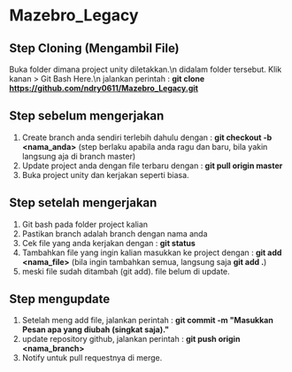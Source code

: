 # Mazebro_Legacy

## Step Cloning (Mengambil File)
Buka folder dimana project unity diletakkan.\n
didalam folder tersebut. Klik kanan > Git Bash Here.\n
jalankan perintah : **git clone https://github.com/ndry0611/Mazebro_Legacy.git**

## Step sebelum mengerjakan
1. Create branch anda sendiri terlebih dahulu dengan : **git checkout -b <nama_anda>** (step berlaku apabila anda ragu dan baru, bila yakin langsung aja di branch master)
2. Update project anda dengan file terbaru dengan : **git pull origin master**
3. Buka project unity dan kerjakan seperti biasa.

## Step setelah mengerjakan
1. Git bash pada folder project kalian
2. Pastikan branch adalah branch dengan nama anda
3. Cek file yang anda kerjakan dengan : **git status**
4. Tambahkan file yang ingin kalian masukkan ke project dengan : **git add <nama_file>** (bila ingin tambahkan semua, langsung saja **git add .**)
5. meski file sudah ditambah (git add). file belum di update.

## Step mengupdate
1. Setelah meng add file, jalankan perintah : **git commit -m "Masukkan Pesan apa yang diubah (singkat saja)."**
2. update repository github, jalankan perintah : **git push origin <nama_branch>**
3. Notify untuk pull requestnya di merge.

